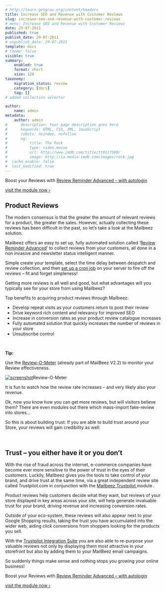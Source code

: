 ```yaml
---
# http://learn.getgrav.org/content/headers
title: Increase SEO and Revenue with Customer Reviews
slug: increase-seo-and-revenue-with-customer-reviews
# menu: Increase SEO and Revenue with Customer Reviews
date: 29-07-2011
published: true
publish_date: 29-07-2011
# unpublish_date: 29-07-2011
template: docs
# theme: false
visible: true
summary:
    enabled: true
    format: short
    size: 128
taxonomy:
    migration_status: review
    category: [docs]
    tag: []
# added collection selector

author:
    name: admin
metadata:
    author: admin
#      description: Your page description goes here
#      keywords: HTML, CSS, XML, JavaScript
#      robots: noindex, nofollow
#      og:
#          title: The Rock
#          type: video.movie
#          url: http://www.imdb.com/title/tt0117500/
#          image: http://ia.media-imdb.com/images/rock.jpg
#  cache_enable: false
#  last_modified: true
---
```


 Boost your Reviews with [Review Reminder Advanced – with autologin](http://www.mailbeez.com//documentation/mailbeez/review_advanced/ "Review Reminder Advanced – Autologin")

[visit the module now ›](http://www.mailbeez.com/documentation/mailbeez/review_advanced/ "Review Reminder Advanced – Autologin")



 

## Product Reviews

The modern consensus is that the greater the amount of relevant reviews for a product, the greater the sales. However, actually collecting these reviews has been difficult in the past, so let’s take a look at the Mailbeez solution.

Mailbeez offers an easy to set up, fully automated solution called ‘[Review Reminder Advanced](http://www.mailbeez.com/documentation/mailbeez/review_advanced/ "Review Reminder Advanced – Autologin")’ to collect reviews from your customers, all done in a non invasive and newsletter status intelligent manner.

Simple create your template, select the time delay between despatch and review collection, and then [set up a cron job](http://www.mailbeez.com/documentation/configbeez/config_cron_simple/ "Run MailBeez Automatically") on your server to fire off the reviews – fit and forget simpleness!

Getting more reviews is all well and good, but what advantages will you typically see for your store from using Mailbeez?

Top benefits to acquiring product reviews through Mailbeez:

- Develop repeat visits as your customers return to post their review
- Drive keyword rich content and relevancy for improved SEO
- Increase in conversion rates as your product review catalogue increases
- Fully automated solution that quickly increases the number of reviews in your store
- Unsubscribe control

 

**Tip:**

Use the [Review-O-Meter](http://www.mailbeez.com/documentation/dashboardbeez/dashboard_review_o_meter/ "Review-O-Meter") (already part of MailBeez V2.2) to monitor your Review effectiveness.

[![](http://www.mailbeez.com/wp-content/uploads/2011/08/screenshot-250x146.png "screenshot")](http://www.mailbeez.com/wp-content/uploads/2011/08/screenshot.png)Review-O-Meter

 

It is fun to watch how the review rate increases – and very likely also your revenue.

Ok, now you know how you can get more reviews, but will visitors believe them? There are even modules out there which mass-import fake-review into stores…

So this is about building trust: If you are able to build trust around your Store, your reviews will gain credibility as well:

 

## Trust – you either have it or you don’t

With the rise of fraud across the internet, e-commerce companies have become ever more sensitive to the power of trust in the eyes of their customers. Luckily, Mailbeez gives you the tools to take control of your brand, and drive trust at the same time, via a great independent review site called Trustpilot.com in conjunction with the [Mailbeez Trustpilot ](http://www.mailbeez.com/documentation/mailbeez/trustpilot/ "Trustpilot – Turn Visitors into Customers")module .

Product reviews help customers decide what they want, but reviews of your store displayed in key areas across your site, will help generate invaluable trust for your brand, driving revenue and increasing conversion rates.

Outside of your eco-system, these reviews will also appear next to your Google Shopping results, taking the trust you have accumulated into the wider web, aiding click conversions from shoppers looking for the products you sell.

With the [Trustpilot Integration Suite](http://www.mailbeez.com/documentation/configbeez/config_trustpilot_rss_importer/ "Trustpilot Integration Suite") you are also able to re-purpose your valuable reviews not only by displaying them most attractive in your storefront but also by adding them to your MailBeez email campaigns.

So suddenly things make sense and nothing stops you growing your online business!

 Boost your Reviews with [Review Reminder Advanced – with autologin](http://www.mailbeez.com//documentation/mailbeez/review_advanced/ "Review Reminder Advanced – Autologin")

[visit the module now ›](http://www.mailbeez.com/documentation/mailbeez/review_advanced/ "Review Reminder Advanced – Autologin")
